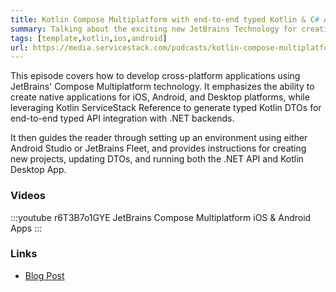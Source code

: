 ```yaml
---
title: Kotlin Compose Multiplatform with end-to-end typed Kotlin & C# APIs
summary: Talking about the exciting new JetBrains Technology for creating native Mobile, Desktop and Web Apps
tags: [template,kotlin,ios,android]
url: https://media.servicestack.com/podcasts/kotlin-compose-multiplatform.mp3
---
```


This episode covers how to develop cross-platform applications using JetBrains' Compose 
Multiplatform technology. It emphasizes the ability to create native applications for iOS, Android, 
and Desktop platforms, while leveraging Kotlin ServiceStack Reference to generate typed Kotlin DTOs 
for end-to-end typed API integration with .NET backends. 

It then guides the reader through setting up an environment using either Android Studio 
or JetBrains Fleet, and provides instructions for creating new projects, updating DTOs, 
and running both the .NET API and Kotlin Desktop App.

### Videos

:::youtube r6T3B7o1GYE
JetBrains Compose Multiplatform iOS & Android Apps
:::

### Links

- [Blog Post](/posts/kotlin-compose-multiplatform)